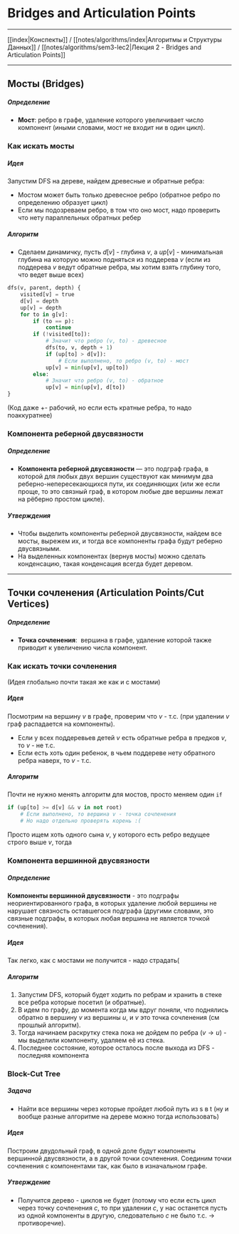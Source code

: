 # Bridges and Articulation Points
---

[[index|Конспекты]] / [[notes/algorithms/index|Алгоритмы и Структуры Данных]] / [[notes/algorithms/sem3-lec2|Лекция 2 - Bridges and Articulation Points]]

---
## Мосты (Bridges)
##### Определение
- **Мост**: ребро в графе, удаление которого увеличивает число компонент (иными словами, мост не входит ни в один цикл). 

### Как искать мосты
##### Идея
Запустим DFS на дереве, найдем древесные и обратные ребра:
- Мостом может быть только древесное ребро (обратное ребро по определению образует цикл)
- Если мы подозреваем ребро, в том что оно мост, надо проверить что нету параллельных обратных ребер

##### Алгоритм
- Сделаем динамичку, пусть $d[v]$ - глубина $v$, а $up[v]$ - минимальная глубина на которую можно подняться из поддерева $v$ (если из поддерева $v$ ведут обратные ребра, мы хотим взять глубину того, что ведет выше всех)

``` py
dfs(v, parent, depth) {
	visited[v] = true
	d[v] = depth
	up[v] = depth
	for to in g[v]:
		if (to == p):
			continue
		if (!visited[to]):
			# Значит что ребро (v, to) - древесное
			dfs(to, v, depth + 1)
			if (up[to] > d[v]):
				# Если выполнено, то ребро (v, to) - мост
			up[v] = min(up[v], up[to])
		else:
			# Значит что ребро (v, to) - обратное
			up[v] = min(up[v], d[to])
}
```
(Код даже +- рабочий, но если есть кратные ребра, то надо поаккуратнее)
 
### Компонента реберной двусвязности 
##### Определение 
- **Компонента реберной двусвязности** — это подграф графа, в которой для любых двух вершин существуют как минимум два реберно-непересекающихся пути, их соединяющих (или же если проще, то это связный граф, в котором любые две вершины лежат на рёберно простом цикле).

##### Утверждения
- Чтобы выделить компоненты реберной двусвязности, найдем все мосты, вырежем их, и тогда все компоненты графа будут реберно двусвязными.
- На выделенных компонентах (вернув мосты) можно сделать конденсацию, такая конденсация всегда будет деревом.

---
## Точки сочленения (Articulation Points/Cut Vertices)
##### Определение
- **Точка сочленения**:  вершина в графе, удаление которой также приводит к увеличению числа компонент.

### Как искать точки сочленения 
(Идея глобально почти такая же как и с мостами)

##### Идея
Посмотрим на вершину $v$ в графе, проверим что $v$ - т.с. (при удалении $v$ граф распадается на компоненты). 
- Если у всех поддеревьев детей $v$ есть обратные ребра в предков $v$, то $v$ - не т.с. 
- Если есть хоть один ребенок, в чьем поддереве нету обратного ребра наверх, то $v$ - т.с. 

##### Алгоритм
Почти не нужно менять алгоритм для мостов, просто меняем один `if`
``` py
if (up[to] >= d[v] && v in not root) 
	# Если выполнено, то вершина v - точка сочленения
	# Но надо отдельно проверять корень :(
```
Просто ищем хоть одного сына $v$, у которого есть ребро ведущее строго выше $v$, тогда 

### Компонента вершинной двусвязности 
##### Определение
**Компоненты вершинной двусвязности** - это подграфы неориентированного графа, в которых удаление любой вершины не нарушает связность оставшегося подграфа (другими словами, это связные подграфы, в которых любая вершина не является точкой сочленения).

##### Идея
Так легко, как с мостами не получится - надо страдать(

##### Алгоритм
1. Запустим DFS, который будет ходить по ребрам и хранить в стеке все ребра которые посетил (и обратные). 
2. В идем по графу, до момента когда мы вдруг поняли, что поднялись обратно в вершину $v$ из вершины $u$, и $v$ это точка сочленения (см прошлый алгоритм). 
3. Тогда начинаем раскрутку стека пока не дойдем по ребра $(v \to u)$ - мы выделили компоненту, удаляем её из стека. 
4. Последнее состояние, которое осталось после выхода из DFS - последняя компонента

### Block-Cut Tree
##### Задача
 - Найти все вершины через которые пройдет любой путь из s в t (ну и вообще разные алгоритме на дереве можно тогда использовать)

##### Идея
Построим двудольный граф, в одной доле будут компоненты вершинной двусвязности, а в другой точки сочленения. Соединим точки сочленения с компонентами так, как было в изначальном графе.

##### Утверждение
- Получится дерево - циклов не будет (потому что если есть цикл через точку сочленения $c$, то при удалении $c$, у нас останется пусть из одной компоненты в другую, следовательно $c$ не было т.с. $\to$ противоречие).